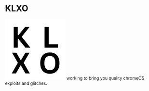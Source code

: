 # KLXO
<img src="https://github.com/KLXO/.github/blob/main/KLXOlogo.png" alt="KLXO Logo" width="200"/>
working to bring you quality chromeOS exploits and glitches.
